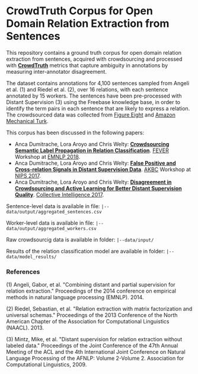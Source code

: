 # CrowdTruth Corpus for Open Domain Relation Extraction from Sentences

This repository contains a ground truth corpus for open domain relation extraction from sentences, acquired with crowdsourcing and processed with **[CrowdTruth](http://crowdtruth.org/)** metrics that capture ambiguity in annotations by measuring inter-annotator disagreement.

The dataset contains annotations for 4,100 sentences sampled from Angeli et al. (1) and Riedel et al. (2), over 16 relations, with each sentence annotated by 15 workers. The sentences have been pre-processed with Distant Supervision (3) using the Freebase knowledge base, in order to identify the term pairs in each sentence that are likely to express a relation. The crowdsourced data was collected from [Figure Eight](http://figure-eight.com/) and [Amazon Mechanical Turk](https://mturk.com/).

This corpus has been discussed in the following papers:

* Anca Dumitrache, Lora Aroyo and Chris Welty: **[Crowdsourcing Semantic Label Propagation in Relation Classification](https://arxiv.org/abs/1809.00537)**. [FEVER](http://fever.ai/) Workshop at [EMNLP 2018](http://emnlp2018.org/).
* Anca Dumitrache, Lora Aroyo and Chris Welty: **[False Positive and Cross-relation Signals in Distant Supervision Data](https://arxiv.org/abs/1711.05186)**. [AKBC](http://www.akbc.ws/) Workshop at [NIPS 2017](http://nips.cc/).
* Anca Dumitrache, Lora Aroyo and Chris Welty: **[Disagreement in Crowdsourcing and Active Learning for Better Distant Supervision Quality](http://crowdtruth.org/wp-content/uploads/2017/03/collint17-open-domain.pdf)**. [Collective Intelligence 2017](http://collectiveintelligenceconference.org/).

Sentence-level data is available in file:
``` |--data/output/aggregated_sentences.csv ``` 

Worker-level data is available in file:
``` |--data/output/aggregated_workers.csv ``` 

Raw crowdsourcig data is available in folder:
``` |--data/input/ ```

Results of the relation classification model are available in folder:
``` |--data/model_results/ ```

### References

(1) Angeli, Gabor, et al. "Combining distant and partial supervision for relation extraction." Proceedings of the 2014 conference on empirical methods in natural language processing (EMNLP). 2014.

(2) Riedel, Sebastian, et al. "Relation extraction with matrix factorization and universal schemas." Proceedings of the 2013 Conference of the North American Chapter of the Association for Computational Linguistics (NAACL). 2013.

(3) Mintz, Mike, et al. "Distant supervision for relation extraction without labeled data." Proceedings of the Joint Conference of the 47th Annual Meeting of the ACL and the 4th International Joint Conference on Natural Language Processing of the AFNLP: Volume 2-Volume 2. Association for Computational Linguistics, 2009.
